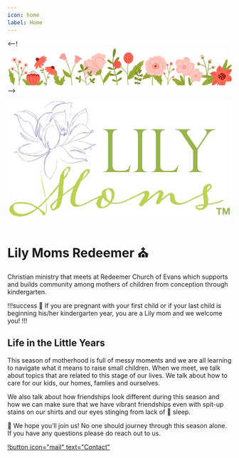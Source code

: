 ```yaml
---
icon: home
label: Home
---
```


<--! ![](files/banner-flowers.jpg) -->

![](files/lilymoms-logo-nocaption.jpg)

# Lily Moms Redeemer ⛪

Christian ministry that meets at Redeemer Church of Evans which supports and builds community among mothers of children from conception through kindergarten.

!!!success
🤰 If you are pregnant with your first child or if your last child is beginning his/her kindergarten year, you are a Lily mom and we welcome you!
!!!

## Life in the Little Years

This season of motherhood is full of messy moments and we are all learning to navigate what it means to raise small children. When we meet, we talk about topics that are related to this stage of our lives. We talk about how to care for our kids, our homes, famlies and ourselves.

We also talk about how friendships look different during this season and how we can make sure that we have vibrant friendships even with spit-up stains on our shirts and our eyes stinging from lack of 🥱 sleep.

💖 We hope you’ll join us! No one should journey through this season alone. If you have any questions please do reach out to us.

[!button icon="mail" text="Contact"](contact.md)


